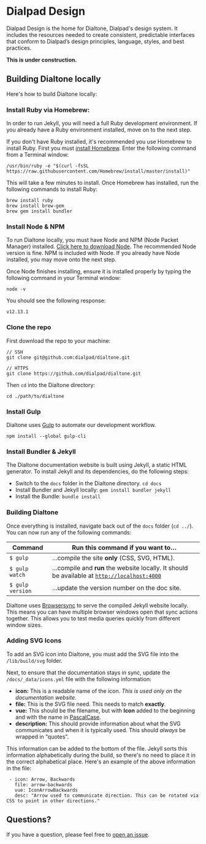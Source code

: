 # Dialpad Design

Dialpad Design is the home for Dialtone, Dialpad's design system. It includes the resources needed to create consistent, predictable interfaces that conform to Dialpad’s design principles, language, styles, and best practices.

**This is under construction.**

## Building Dialtone locally

Here's how to build Dialtone locally:

### Install Ruby via Homebrew:

In order to run Jekyll, you will need a full Ruby development environment. If you already have a Ruby environment installed, move on to the next step.

If you don't have Ruby installed, it's recommended you use Homebrew to install Ruby. First you must [install Homebrew](https://brew.sh/). Enter the following command from a Terminal window:

```
/usr/bin/ruby -e "$(curl -fsSL https://raw.githubusercontent.com/Homebrew/install/master/install)"
```
This will take a few minutes to install. Once Homebrew has installed, run the following commands to install Ruby:

```
brew install ruby
brew install brew-gem
brew gem install bundler
```

### Install Node & NPM

To run Dialtone locally, you must have Node and NPM (Node Packet Manager) installed. [Click here to download Node](https://nodejs.org/en/). The recommended Node version is fine. NPM is included with Node. If you already have Node installed, you may move onto the next step.

Once Node finishes installing, ensure it is installed properly by typing the following command in your Terminal window:

```
node -v
```
You should see the following response:
```
v12.13.1
```

### Clone the repo

First download the repo to your machine:

```
// SSH
git clone git@github.com:dialpad/dialtone.git

// HTTPS
git clone https://github.com/dialpad/dialtone.git
```

Then `cd` into the Dialtone directory:
```
cd ./path/to/dialtone
```

### Install Gulp

Dialtone uses [Gulp](https://gulpjs.com/) to automate our development workflow.

```
npm install --global gulp-cli
```

### Install Bundler & Jekyll

The Dialtone documentation website is built using Jekyll, a static HTML generator. To install Jekyll and its dependencies, do the following steps:

- Switch to the `docs` folder in the Dialtone directory. `cd docs`
- Install Bundler and Jekyll locally: `gem install bundler jekyll`
- Install the Bundle: `bundle install`

### Building Dialtone

Once everything is installed, navigate back out of the `docs` folder (`cd ../`). You can now run any of the following commands:

| Command | Run this command if you want to… |
| --- | --- |
| `$ gulp` |  …compile the site **only** (CSS, SVG, HTML). |
| `$ gulp watch` | …compile and **run** the website locally. It should be available at [`http://localhost:4000`](http://localhost:4000) |
| `$ gulp version` | …update the version number on the doc site. |

Dialtone uses [Browsersync](https://www.browsersync.io/) to serve the compiled Jekyll website locally. This means you can have multiple browser windows open that sync actions together. This allows you to test media queries quickly from different window sizes.

### Adding SVG Icons
To add an SVG icon into Dialtone, you must add the SVG file into the `/lib/build/svg` folder.

Next, to ensure that the documentation stays in sync, update the `/docs/_data/icons.yml` file with the following information:

- **icon:** This is a readable name of the icon. _This is used only on the documentation website._
- **file:** This is the SVG file need. This needs to match **exactly**.
- **vue:** This should be the filename, but with **Icon** added to the beginning and with the name in [PascalCase](https://techterms.com/definition/pascalcase).
- **description:** This should provide information about what the SVG communicates and when it is typically used. This should _always_ be wrapped in "quotes".

This information can be added to the bottom of the file. Jekyll sorts this information alphabetically during the build, so there's no need to place it in the correct alphabetical place. Here's an example of the above information in the file:
```
 - icon: Arrow, Backwards
   file: arrow-backwards
   vue: IconArrowBackwards
   desc: "Arrow used to communicate direction. This can be rotated via CSS to point in other directions."
```

## Questions?

If you have a question, please feel free to [open an issue](https://github.com/dialpad/dialtone/issues/new).

